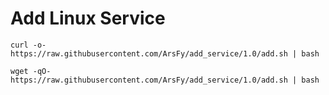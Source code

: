 # Add Linux Service

```
curl -o- https://raw.githubusercontent.com/ArsFy/add_service/1.0/add.sh | bash
```

```
wget -qO- https://raw.githubusercontent.com/ArsFy/add_service/1.0/add.sh | bash
```
